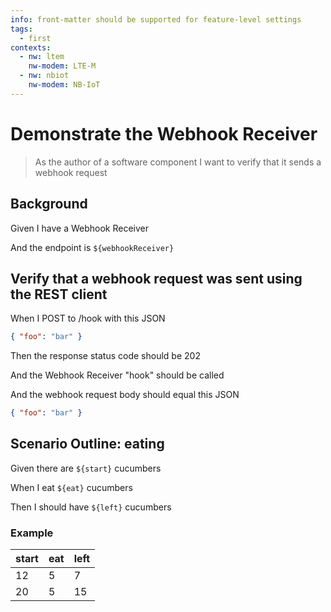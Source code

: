 ```yaml
---
info: front-matter should be supported for feature-level settings
tags:
  - first
contexts:
  - nw: ltem
    nw-modem: LTE-M
  - nw: nbiot
    nw-modem: NB-IoT
---
```


# Demonstrate the Webhook Receiver

> As the author of a software component I want to verify that it sends a webhook
> request

## Background

<!-- This initiates the receiver -->

Given I have a Webhook Receiver

<!-- We set the base URL for the REST client to be the URL of the API Gateway deployment -->

And the endpoint is `${webhookReceiver}`

## Verify that a webhook request was sent using the REST client

When I POST to /hook with this JSON

```json
{ "foo": "bar" }
```

<!-- This is the response from API Gateway -->

Then the response status code should be 202

<!-- Here we fetch the webhook request from the Queue -->

And the Webhook Receiver "hook" should be called

And the webhook request body should equal this JSON

```json
{ "foo": "bar" }
```

## Scenario Outline: eating

Given there are `${start}` cucumbers

When I eat `${eat}` cucumbers

Then I should have `${left}` cucumbers

### Example

| start | eat | left |
| ----- | --- | ---- |
| 12    | 5   | 7    |
| 20    | 5   | 15   |
